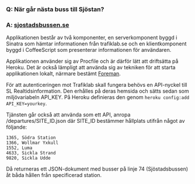 ### Q: När går nästa buss till Sjöstan?
### A: [sjostadsbussen.se](http://www.sjostadsbussen.se/)

Applikationen består av två komponenter, en serverkomponent byggd i Sinatra som
hämtar informationen från trafiklab.se och en klientkomponent byggd i
CoffeeScript som presenterar informationen för användaren.

Applikationen använder sig av Procfile och är därför lätt att driftsätta på
Heroku. Det är också lämpligt att använda sig av tekniken för att starta
applikationen lokalt, närmare bestämt
[Foreman](https://github.com/ddollar/foreman).

För att autenticeringen mot Trafiklab skall fungera behövs en API-nyckel till
SL Realtidsinformation. Den erhålles på deras hemsida och sätts sedan som
miljövariabeln API_KEY. På Heroku definieras den genom `heroku config:add
API_KEY=yourkey`.

Tjänsten går också att använda som ett API, anropa /departures/SITE_ID.json där
SITE_ID bestämmer hållplats utifrån något av följande:

    1365, Södra Station
    1366, Wollmar Yxkull
    1552, Luma
    4633, Sickla Strand
    9820, Sickla Udde

Då returneras ett JSON-dokument med busser på linje 74 (Sjöstadsbussen) åt båda
hållen från specificerad station.
